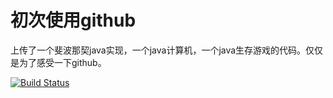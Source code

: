 # 初次使用github

上传了一个斐波那契java实现，一个java计算机，一个java生存游戏的代码。仅仅是为了感受一下github。

[![Build Status](https://travis-ci.org/F21HGG/fh_se1.svg?branch=master)](https://travis-ci.org/F21HGG/fh_se1)
